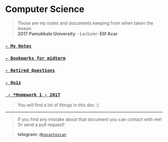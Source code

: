 # Computer Science
> Those are my notes and documents keeping from when taken the lesson.    
> **2017 Pamukkale University** - Lecturer: **Elif Acar**


### [**`- My Notes`**](/notbook/notbook.md)

### [**`- Bookmarks for midterm`**](/bookmarks/bookmarks.md)

### [**`- Retired Questions`**](/retired_questions)

### [**`- Quiz`**](/quiz/quiz.md)

### [**` - *Homework 1 - 2017`**](/homeworks)
> You will find a lot of things in this doc :)





---
>If you find any mistake about that document you can contact with me! Or send a pull request!

> **telegram:** [`@hasantezcan`](https://t.me/hasantezcan)
